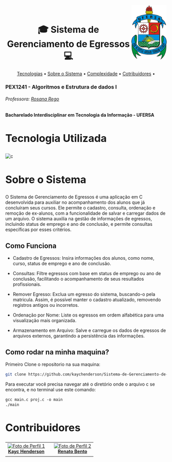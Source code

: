 <div>
<img align="right" width="110" height="170" src="./images/Ufersa.png">
<br>

<h1 align="center" style="font-weight: bold;"> 🎓 Sistema de Gerenciamento de Egressos 💻</h1>
<p align="center">
    <a href="#tech">Tecnologias</a> •
    <a href="#about">Sobre o Sistema</a> •
    <a href="#complexity">Complexidade</a> •
    <a href="#colab">Cotribuidores</a> •
</p>

### PEX1241 - Algoritmos e Estrutura de dados I
###### Professora: [Rosana Rego](https://github.com/roscibely)

#### Bacharelado Interdisciplinar em Tecnologia da Informação - UFERSA

<div>
  <h2 id="tech" style="font-weight: bold; font-size: 2rem">Tecnologia Utilizada</h2> 
  <img align="center" alt="c" src="https://img.shields.io/badge/C-FFFFFF?style=for-the-badge&logo=c&logoColor=black"/>

  <h2 id="about" style="font-weight: bold; font-size: 2rem">Sobre o Sistema</h2>

O Sistema de Gerenciamento de Egressos é uma aplicação em C desenvolvida para auxiliar no acompanhamento dos alunos que já concluíram seus cursos. Ele permite o cadastro, consulta, ordenação e remoção de ex-alunos, com a funcionalidade de salvar e carregar dados de um arquivo. O sistema auxilia na gestão de informações de egressos, incluindo status de emprego e ano de conclusão, e permite consultas específicas por esses critérios.
## Como Funciona

- Cadastro de Egressos: Insira informações dos alunos, como nome, curso, status de emprego e ano de conclusão.

- Consultas: Filtre egressos com base em status de emprego ou ano de conclusão, facilitando o acompanhamento de seus resultados profissionais.

- Remover Egresso: Exclua um egresso do sistema, buscando-o pela matricula. Assim, é possível manter o cadastro atualizado, removendo registros antigos ou incorretos.

- Ordenação por Nome: Liste os egressos em ordem alfabética para uma visualização mais organizada.

- Armazenamento em Arquivo: Salve e carregue os dados de egressos de arquivos externos, garantindo a persistência das informações.

## Como rodar na minha maquina?

Primeiro Clone o repositorio na sua maquina:

```bash
git clone https://github.com/kaychenderson/Sistema-de-Gerenciamento-de-Egressos
```

Para executar você precisa navegar até o diretório onde o arquivo c se encontra, e no terminal use este comando:

```
gcc main.c proj.c -o main
./main
```
  
  <h2 id="colab" style="font-weight: bold; font-size: 2rem">Contribuidores</h2>
 
  <table>
    <tr>
      <td align="center">
        <a href="#">
          <img src="https://avatars.githubusercontent.com/u/146909378?v=4" width="100px;" alt="Foto de Perfil 1"/><br>
          <sub>
            <a href="https://github.com/kaychenderson"><b>Kayc Henderson</b></a>
          </sub>
        </a>
      </td>
          </sub>
        </a>
      </td>
      <td align="center">
        <a href="#">
        </a>
      </td>
      <td align="center">
        <a href="#">
          <img src="https://avatars.githubusercontent.com/u/167001503?v=4" width="100px;" alt="Foto de Perfil 2"/><br>
            <sub>
              <a href="https://github.com/renat0ben"><b>Renato Bento</b></a>
            </sub>
        </a>
      </td>
    </tr>
  </table>
</div>

